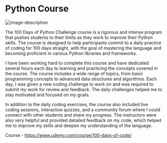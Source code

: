 # Python Course

![image-description](https://cdn.searchenginejournal.com/wp-content/uploads/2022/10/streamlit-tutorial-for-seos-6363b7c1bafc6-sej.png)

The 100 Days of Python Challenge course is a rigorous and intense program that pushes students to their limits as they work to improve their Python skills. The course is designed to help participants commit to a daily practice of coding for 100 days straight, with the goal of mastering the language and becoming proficient in various Python libraries and frameworks.

I have been working hard to complete this course and have dedicated several hours each day to learning and practicing the concepts covered in the course. The course includes a wide range of topics, from basic programming concepts to advanced data structures and algorithms. Each day, I was given a new coding challenge to work on and was required to submit my work for review and feedback. The daily challenges helped me to stay motivated and focused on my goals.

In addition to the daily coding exercises, the course also included live coding sessions, interactive quizzes, and a community forum where I could connect with other students and share my progress. The instructors were also very helpful and provided detailed feedback on my code, which helped me to improve my skills and deepen my understanding of the language.

Course - https://www.udemy.com/course/100-days-of-code/

